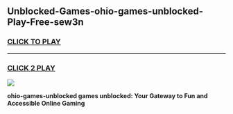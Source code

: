 
## Unblocked-Games-ohio-games-unblocked-Play-Free-sew3n
<h3>
<a href="https://premium76.site?title=ohio-games-unblocked&ref=18A">CLICK TO PLAY</a></h3>
<hr>

<h3>
<a href="https://premium76.site?title=ohio-games-unblocked&ref=18A">CLICK 2 PLAY</a>
  
</h3>

<a href="https://premium76.site?title=ohio-games-unblocked&ref=18A"><img src="https://clearcache.store/games.png"></a>


**ohio-games-unblocked games unblocked: Your Gateway to Fun and Accessible Online Gaming**
